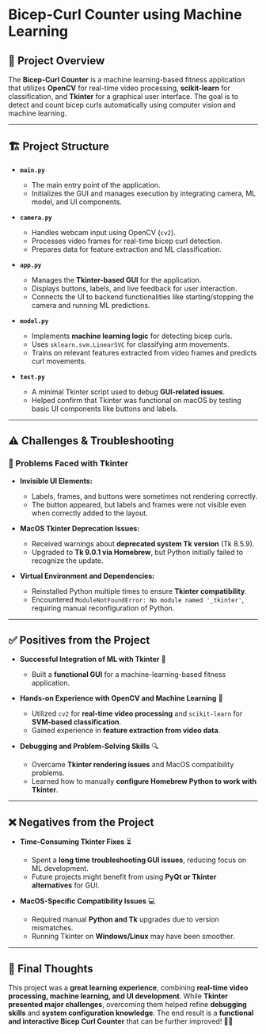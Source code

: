 # Bicep-Curl Counter using Machine Learning

## 📌 Project Overview
The **Bicep-Curl Counter** is a machine learning-based fitness application that utilizes **OpenCV** for real-time video processing, **scikit-learn** for classification, and **Tkinter** for a graphical user interface. The goal is to detect and count bicep curls automatically using computer vision and machine learning.

---

## 🏗 Project Structure

- **`main.py`**  
  - The main entry point of the application.  
  - Initializes the GUI and manages execution by integrating camera, ML model, and UI components.
  
- **`camera.py`**  
  - Handles webcam input using OpenCV (`cv2`).
  - Processes video frames for real-time bicep curl detection.
  - Prepares data for feature extraction and ML classification.

- **`app.py`**  
  - Manages the **Tkinter-based GUI** for the application.
  - Displays buttons, labels, and live feedback for user interaction.
  - Connects the UI to backend functionalities like starting/stopping the camera and running ML predictions.

- **`model.py`**  
  - Implements **machine learning logic** for detecting bicep curls.
  - Uses `sklearn.svm.LinearSVC` for classifying arm movements.
  - Trains on relevant features extracted from video frames and predicts curl movements.

- **`test.py`**  
  - A minimal Tkinter script used to debug **GUI-related issues**.
  - Helped confirm that Tkinter was functional on macOS by testing basic UI components like buttons and labels.

---

## ⚠️ Challenges & Troubleshooting

### **🔹 Problems Faced with Tkinter**
- **Invisible UI Elements:**
  - Labels, frames, and buttons were sometimes not rendering correctly.
  - The button appeared, but labels and frames were not visible even when correctly added to the layout.

- **MacOS Tkinter Deprecation Issues:**
  - Received warnings about **deprecated system Tk version** (Tk 8.5.9).
  - Upgraded to **Tk 9.0.1 via Homebrew**, but Python initially failed to recognize the update.

- **Virtual Environment and Dependencies:**
  - Reinstalled Python multiple times to ensure **Tkinter compatibility**.
  - Encountered `ModuleNotFoundError: No module named '_tkinter'`, requiring manual reconfiguration of Python.

---

## ✅ Positives from the Project
- **Successful Integration of ML with Tkinter** 🎉
  - Built a **functional GUI** for a machine-learning-based fitness application.

- **Hands-on Experience with OpenCV and Machine Learning** 🧠
  - Utilized `cv2` for **real-time video processing** and `scikit-learn` for **SVM-based classification**.
  - Gained experience in **feature extraction from video data**.

- **Debugging and Problem-Solving Skills** 🔍
  - Overcame **Tkinter rendering issues** and MacOS compatibility problems.
  - Learned how to manually **configure Homebrew Python to work with Tkinter**.

---

## ❌ Negatives from the Project
- **Time-Consuming Tkinter Fixes** ⏳
  - Spent a **long time troubleshooting GUI issues**, reducing focus on ML development.
  - Future projects might benefit from using **PyQt or Tkinter alternatives** for GUI.

- **MacOS-Specific Compatibility Issues** 💻
  - Required manual **Python and Tk** upgrades due to version mismatches.
  - Running Tkinter on **Windows/Linux** may have been smoother.

---

## 🏁 Final Thoughts
This project was a **great learning experience**, combining **real-time video processing, machine learning, and UI development**. While **Tkinter presented major challenges**, overcoming them helped refine **debugging skills** and **system configuration knowledge**. The end result is a **functional and interactive Bicep Curl Counter** that can be further improved! 🚀💪

